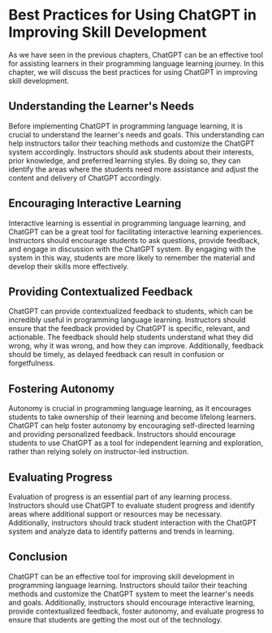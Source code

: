 # Best Practices for Using ChatGPT in Improving Skill Development

As we have seen in the previous chapters, ChatGPT can be an effective tool for assisting learners in their programming language learning journey. In this chapter, we will discuss the best practices for using ChatGPT in improving skill development.

Understanding the Learner's Needs
---------------------------------

Before implementing ChatGPT in programming language learning, it is crucial to understand the learner's needs and goals. This understanding can help instructors tailor their teaching methods and customize the ChatGPT system accordingly. Instructors should ask students about their interests, prior knowledge, and preferred learning styles. By doing so, they can identify the areas where the students need more assistance and adjust the content and delivery of ChatGPT accordingly.

Encouraging Interactive Learning
--------------------------------

Interactive learning is essential in programming language learning, and ChatGPT can be a great tool for facilitating interactive learning experiences. Instructors should encourage students to ask questions, provide feedback, and engage in discussion with the ChatGPT system. By engaging with the system in this way, students are more likely to remember the material and develop their skills more effectively.

Providing Contextualized Feedback
---------------------------------

ChatGPT can provide contextualized feedback to students, which can be incredibly useful in programming language learning. Instructors should ensure that the feedback provided by ChatGPT is specific, relevant, and actionable. The feedback should help students understand what they did wrong, why it was wrong, and how they can improve. Additionally, feedback should be timely, as delayed feedback can result in confusion or forgetfulness.

Fostering Autonomy
------------------

Autonomy is crucial in programming language learning, as it encourages students to take ownership of their learning and become lifelong learners. ChatGPT can help foster autonomy by encouraging self-directed learning and providing personalized feedback. Instructors should encourage students to use ChatGPT as a tool for independent learning and exploration, rather than relying solely on instructor-led instruction.

Evaluating Progress
-------------------

Evaluation of progress is an essential part of any learning process. Instructors should use ChatGPT to evaluate student progress and identify areas where additional support or resources may be necessary. Additionally, instructors should track student interaction with the ChatGPT system and analyze data to identify patterns and trends in learning.

Conclusion
----------

ChatGPT can be an effective tool for improving skill development in programming language learning. Instructors should tailor their teaching methods and customize the ChatGPT system to meet the learner's needs and goals. Additionally, instructors should encourage interactive learning, provide contextualized feedback, foster autonomy, and evaluate progress to ensure that students are getting the most out of the technology.
